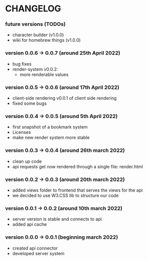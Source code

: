 # CHANGELOG
### future versions (TODOs)   
- character builder (v1.0.0)
- wiki for homebrew things (v1.0.0)


### version 0.0.6 -> 0.0.7 (around 25th April 2022)
- bug fixes
- render-system v0.0.2:
    - more renderable values

### version 0.0.5 -> 0.0.6 (around 17th April 2022)
- client-side rendering v0.0.1 of client side rendering
- fixed some bugs

### version 0.0.4 -> 0.0.5 (around 5th April 2022)
- first snapshot of a bookmark system
- Licenses
- make new render system more stable

### version 0.0.3 -> 0.0.4 (around 26th march 2022)
- clean up code
- api requests get now rendered through a single file: render.html

### version 0.0.2 -> 0.0.3 (around 20th march 2022)
- added views folder to frontend that serves the views for the api
- we decided to use W3.CSS lib to structure our code

### version 0.0.1 -> 0.0.2 (around 10th march 2022)
- server version is stable and connects to api
- added api cache

### version 0.0.0 -> 0.0.1 (beginning march 2022)
- created api connector
- developed server system
